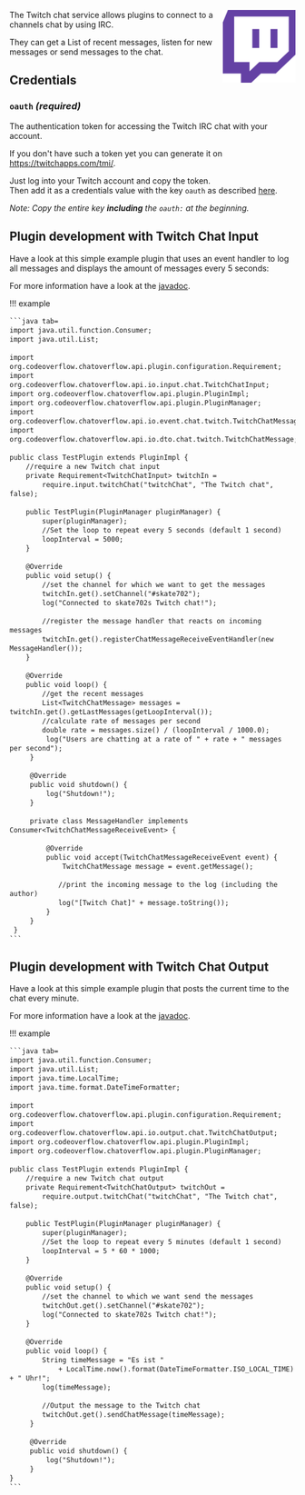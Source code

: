 <p><img align="right" width="128" height="128" src="/docs/img/services/twitch-glitch.png"></p>  

The Twitch chat service allows plugins to connect to a channels chat by using IRC.  

They can get a List of recent messages, listen for new messages or send messages to the chat.

## Credentials

### `oauth` _(required)_ 
The authentication token for accessing the Twitch IRC chat with your account.  

If you don't have such a token yet you can generate it on  https://twitchapps.com/tmi/.

Just log into your Twitch account and copy the token.  
Then add it as a credentials value with the key `oauth` as described [here](/docs/usage/Using-the-GUI.md#set-credentials).

_Note: Copy the entire key **including** the `oauth:` at the beginning._

## Plugin development with Twitch Chat Input
Have a look at this simple example plugin that uses an event handler to log all messages and displays the amount of messages every 5 seconds:

For more information have a look at the [javadoc](https://docs.codeoverflow.org/code/chatoverflow-api/org/codeoverflow/chatoverflow/api/io/input/chat/TwitchChatInput.html).

!!! example
    
    ```java tab=
    import java.util.function.Consumer;
    import java.util.List;
    
    import org.codeoverflow.chatoverflow.api.plugin.configuration.Requirement;
    import org.codeoverflow.chatoverflow.api.io.input.chat.TwitchChatInput;
    import org.codeoverflow.chatoverflow.api.plugin.PluginImpl;
    import org.codeoverflow.chatoverflow.api.plugin.PluginManager;
    import org.codeoverflow.chatoverflow.api.io.event.chat.twitch.TwitchChatMessageReceiveEvent;
    import org.codeoverflow.chatoverflow.api.io.dto.chat.twitch.TwitchChatMessage;
    
    public class TestPlugin extends PluginImpl {
        //require a new Twitch chat input
        private Requirement<TwitchChatInput> twitchIn = 
            require.input.twitchChat("twitchChat", "The Twitch chat", false);
        
        public TestPlugin(PluginManager pluginManager) {
            super(pluginManager);
            //Set the loop to repeat every 5 seconds (default 1 second)
            loopInterval = 5000;
        }
        
        @Override
        public void setup() {
            //set the channel for which we want to get the messages
            twitchIn.get().setChannel("#skate702");
            log("Connected to skate702s Twitch chat!");
            
            //register the message handler that reacts on incoming messages
            twitchIn.get().registerChatMessageReceiveEventHandler(new MessageHandler());
        }
        
        @Override
        public void loop() {
            //get the recent messages
            List<TwitchChatMessage> messages = twitchIn.get().getLastMessages(getLoopInterval());
            //calculate rate of messages per second
            double rate = messages.size() / (loopInterval / 1000.0);
             log("Users are chatting at a rate of " + rate + " messages per second");
         }
         
         @Override 
         public void shutdown() {
             log("Shutdown!");
         }
         
         private class MessageHandler implements Consumer<TwitchChatMessageReceiveEvent> {
             
             @Override
             public void accept(TwitchChatMessageReceiveEvent event) {
                 TwitchChatMessage message = event.getMessage();
                 
                //print the incoming message to the log (including the author)
                log("[Twitch Chat]" + message.toString());
             }
         }
     }
    ```

## Plugin development with Twitch Chat Output
Have a look at this simple example plugin that posts the current time to the chat every minute.

For more information have a look at the [javadoc](https://docs.codeoverflow.org/code/chatoverflow-api/org/codeoverflow/chatoverflow/api/io/output/chat/TwitchChatOutput.html).

!!! example
    
    ```java tab=
    import java.util.function.Consumer;
    import java.util.List;
    import java.time.LocalTime;
    import java.time.format.DateTimeFormatter;
    
    import org.codeoverflow.chatoverflow.api.plugin.configuration.Requirement;
    import org.codeoverflow.chatoverflow.api.io.output.chat.TwitchChatOutput;
    import org.codeoverflow.chatoverflow.api.plugin.PluginImpl;
    import org.codeoverflow.chatoverflow.api.plugin.PluginManager;
    
    public class TestPlugin extends PluginImpl {
        //require a new Twitch chat output
        private Requirement<TwitchChatOutput> twitchOut = 
            require.output.twitchChat("twitchChat", "The Twitch chat", false);
        
        public TestPlugin(PluginManager pluginManager) {
            super(pluginManager);
            //Set the loop to repeat every 5 minutes (default 1 second)
            loopInterval = 5 * 60 * 1000;
        }
        
        @Override
        public void setup() {
            //set the channel to which we want send the messages
            twitchOut.get().setChannel("#skate702");
            log("Connected to skate702s Twitch chat!");
        }
        
        @Override
        public void loop() {
            String timeMessage = "Es ist " 
                + LocalTime.now().format(DateTimeFormatter.ISO_LOCAL_TIME) + " Uhr!";
            log(timeMessage);
            
            //Output the message to the Twitch chat
            twitchOut.get().sendChatMessage(timeMessage);
         }
         
         @Override 
         public void shutdown() {
             log("Shutdown!");
         }
    }
    ```
